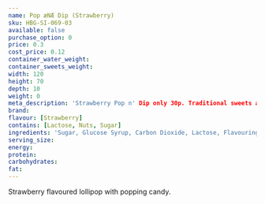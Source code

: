 ```yaml
---
name: Pop æNÆ Dip (Strawberry)
sku: HBG-SI-069-03
available: false
purchase_option: 0
price: 0.3
cost_price: 0.12
container_water_weight: 
container_sweets_weight: 
width: 120
height: 70
depth: 10
weight: 0
meta_description: 'Strawberry Pop n' Dip only 30p. Traditional sweets and more at Humbugs Confectionery Store. Specialists in satisfying your sweet tooth!'
brand: 
flavour: [Strawberry]
contains: [Lactose, Nuts, Sugar]
ingredients: 'Sugar, Glucose Syrup, Carbon Dioxide, Lactose, Flavouring, Colours: E192, E102, E133, E129, E102'
serving_size: 
energy: 
protein: 
carbohydrates: 
fat: 
---
```

Strawberry flavoured lollipop with popping candy.